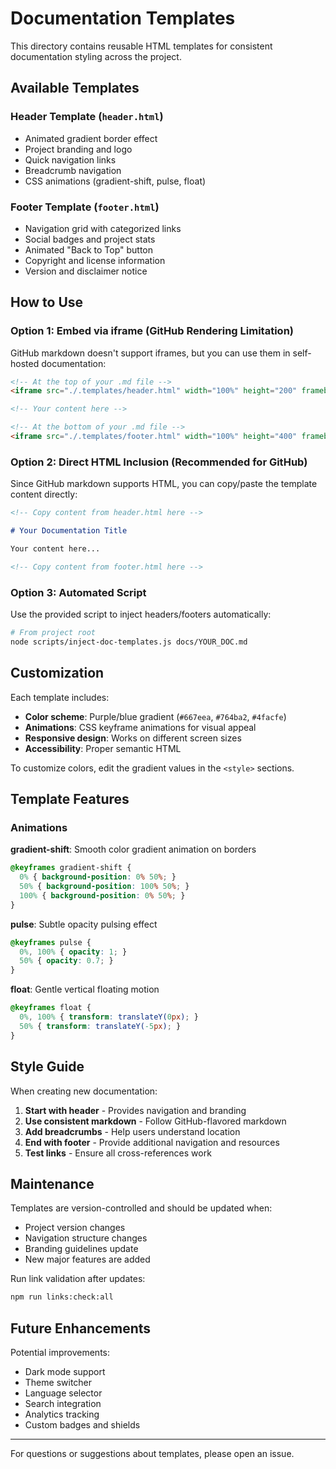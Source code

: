 # Documentation Templates

This directory contains reusable HTML templates for consistent documentation styling across the project.

## Available Templates

### Header Template (`header.html`)
- Animated gradient border effect
- Project branding and logo
- Quick navigation links
- Breadcrumb navigation
- CSS animations (gradient-shift, pulse, float)

### Footer Template (`footer.html`)
- Navigation grid with categorized links
- Social badges and project stats
- Animated "Back to Top" button
- Copyright and license information
- Version and disclaimer notice

## How to Use

### Option 1: Embed via iframe (GitHub Rendering Limitation)

GitHub markdown doesn't support iframes, but you can use them in self-hosted documentation:

```html
<!-- At the top of your .md file -->
<iframe src="./.templates/header.html" width="100%" height="200" frameborder="0"></iframe>

<!-- Your content here -->

<!-- At the bottom of your .md file -->
<iframe src="./.templates/footer.html" width="100%" height="400" frameborder="0"></iframe>
```

### Option 2: Direct HTML Inclusion (Recommended for GitHub)

Since GitHub markdown supports HTML, you can copy/paste the template content directly:

```markdown
<!-- Copy content from header.html here -->

# Your Documentation Title

Your content here...

<!-- Copy content from footer.html here -->
```

### Option 3: Automated Script

Use the provided script to inject headers/footers automatically:

```bash
# From project root
node scripts/inject-doc-templates.js docs/YOUR_DOC.md
```

## Customization

Each template includes:
- **Color scheme**: Purple/blue gradient (`#667eea`, `#764ba2`, `#4facfe`)
- **Animations**: CSS keyframe animations for visual appeal
- **Responsive design**: Works on different screen sizes
- **Accessibility**: Proper semantic HTML

To customize colors, edit the gradient values in the `<style>` sections.

## Template Features

### Animations

**gradient-shift**: Smooth color gradient animation on borders
```css
@keyframes gradient-shift {
  0% { background-position: 0% 50%; }
  50% { background-position: 100% 50%; }
  100% { background-position: 0% 50%; }
}
```

**pulse**: Subtle opacity pulsing effect
```css
@keyframes pulse {
  0%, 100% { opacity: 1; }
  50% { opacity: 0.7; }
}
```

**float**: Gentle vertical floating motion
```css
@keyframes float {
  0%, 100% { transform: translateY(0px); }
  50% { transform: translateY(-5px); }
}
```

## Style Guide

When creating new documentation:

1. **Start with header** - Provides navigation and branding
2. **Use consistent markdown** - Follow GitHub-flavored markdown
3. **Add breadcrumbs** - Help users understand location
4. **End with footer** - Provide additional navigation and resources
5. **Test links** - Ensure all cross-references work

## Maintenance

Templates are version-controlled and should be updated when:
- Project version changes
- Navigation structure changes
- Branding guidelines update
- New major features are added

Run link validation after updates:
```bash
npm run links:check:all
```

## Future Enhancements

Potential improvements:
- Dark mode support
- Theme switcher
- Language selector
- Search integration
- Analytics tracking
- Custom badges and shields

---

For questions or suggestions about templates, please open an issue.
